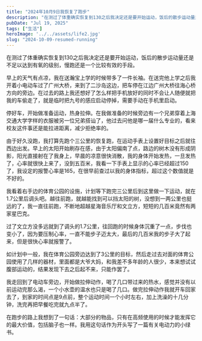 ```yaml
---
title: "2024年10月9日我恢复了跑步"
description: "在测过了体重确实恢复到130之后我决定还是要开始运动，饭后的散步运动量还是不足以达到有氧的级别，慢跑还是一个比 [&hellip;]"
pubDate: "Jul 19, 2025"
tags: ["生活"]
heroImage: '../../assets/life2.jpg'
slug: "2024-10-09-resumed-running"
---
```


在测过了体重确实恢复到130之后我决定还是要开始运动，饭后的散步运动量还是不足以达到有氧的级别，慢跑还是一个比较有效的手段。

早上的天气有点凉，我在送瀚宝上学的时候带多了一件长袖。在送完他上学之后我开着小电动车过了广州大桥，来到了二沙岛这边，把车停在江边广州大桥往海心桥方向的旁边。在过去的路上我还想好了怎么样把手机放好的同时不会让人随便就把我的车偷走了，就是临时把九号的感应启动停掉，需要手动在手机里启动。

停好车，开始做准备运动，热身拉伸。在我做准备的时候旁边有一个兄弟穿着上海交通大学字样的衣服被另一位兄弟搭讪了，他过去问他是哪一届什么专业的，看来校友这件事还是能拉进距离，减少拒绝率的。

由于好久没跑，我打算先跑个三公里的恢复跑，在运动手表上设置好目标之后就往西边出发。早上的太阳开始刷存在感，由于太阳偏南了点，路边的树木没有形成阴影，阳光直接射在了我身上，早晨的凉意很快消散，我的身体开始发热，一旦发热了，心率就很快上来了，没到五百米，我看一下手表上显示的心率已经超过150了，我设定的报警心率是165，在很早前查过以我的身体指标，超过这个数值就是不好的。

我看着右手边的体育公园的设施，计划等下跑完三公里后到这里做一下运动，就在1.7公里后调头吧。越往前跑，就越能找到可以挡太阳的树，没想到一两公里也挺远的了，我一直往前跑，不断地超越星海音乐厅和文立方，短短的几百米竟然有两家星巴克。

过了文立方没多远就到了调头的1.7公里，往回跑的时候身体沉重了一点，步伐也变小了，因为要压制心率，一直不能步子迈太大，最后的几百米我的步子大了起来，但是很快心率就报警了。

如计划中一般，我在体育公园旁边达到了3公里的目标，然后走过去对面的体育公园使用了几样的器材，里面都是大爷大妈，和我差不多年龄的人很少，本来想试试腹部运动的，结果发现下去之后起不来，只能作罢了。

我走回到了电动车旁边，开始做拉伸动作，喝了几口带过来的热水，感觉并没有以前运动完那么渴，一个小水壶的温水也只是喝了几口。做完拉伸动作我就开车回家去了，到家的时间点是9点前，整个运动时间一个小时左右，加上洗澡的十几分钟，洗完再把早餐吃完就九点半了。

在跑步的路上我想到了一句话：大部分的物品，只有在高频使用的时候才能发挥它的最大价值，包括脑子也一样。我用这句话作为开头写了一篇有关电动力的小绿书。